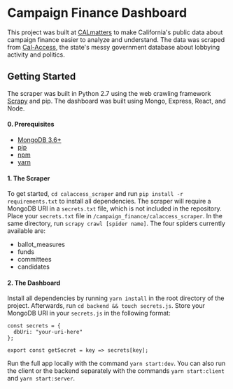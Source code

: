 # Campaign Finance Dashboard
This project was built at [CALmatters](https://calmatters.org/) to make California's public data about campaign finance easier to analyze and understand. The data was scraped from [Cal-Access](http://cal-access.sos.ca.gov/), the state's messy government database about lobbying activity and politics. 

## Getting Started

The scraper was built in Python 2.7 using the web crawling framework [Scrapy](https://scrapy.org/) and pip. The dashboard was built using Mongo, Express, React, and Node.

#### 0. Prerequisites

- [MongoDB 3.6+](https://docs.mongodb.com/manual/installation/)
- [pip](https://pip.pypa.io/en/stable/installing/)
- [npm](https://www.npmjs.com/get-npm)
- [yarn](https://yarnpkg.com/lang/en/docs/install/#mac-stable)

#### 1. The Scraper

To get started, `cd calaccess_scraper` and run `pip install -r requirements.txt` to install all dependencies. The scraper will require a MongoDB URI in a `secrets.txt` file, which is not included in the repository. Place your `secrets.txt` file in `/campaign_finance/calaccess_scraper`. In the same directory, run `scrapy crawl [spider name]`. The four spiders currently available are:

- ballot_measures
- funds
- committees
- candidates

#### 2. The Dashboard

Install all dependencies by running `yarn install` in the root directory of the project. Afterwards, run `cd backend && touch secrets.js`. Store your MongoDB URI in your `secrets.js` in the following format:

```
const secrets = {
  dbUri: "your-uri-here"
};

export const getSecret = key => secrets[key];
```
Run the full app locally with the command `yarn start:dev`. You can also run the client or the backend separately with the commands `yarn start:client` and `yarn start:server`.
